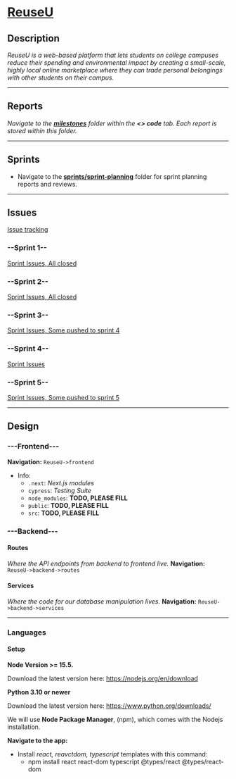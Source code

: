 # [ReuseU](https://reuse-u-ruddy.vercel.app/)
 ## Description
 _ReuseU is a web-based platform that lets students on college campuses reduce their spending and environmental impact by creating a small-scale, highly local online marketplace where they can trade personal belongings with other students on their campus._

---

 ## Reports
 *Navigate to the [**milestones**](https://github.com/dicarlosofia/ReuseU/tree/main/milestones) folder within the **<> code** tab. Each report is stored within this folder.*

---

## Sprints
* Navigate to the [**sprints/sprint-planning**](https://github.com/dicarlosofia/ReuseU/tree/main/sprints/sprint-planning) folder for sprint planning reports and reviews.

---
 
## Issues
 [Issue tracking](https://github.com/dicarlosofia/ReuseU/issues)
 ### --Sprint 1--
 [Sprint Issues, All closed](https://github.com/dicarlosofia/ReuseU/milestone/3?closed=1)
 ### --Sprint 2--
 [Sprint Issues, All closed](https://github.com/dicarlosofia/ReuseU/milestone/4?closed=1)
 ### --Sprint 3--
 [Sprint Issues, Some pushed to sprint 4](https://github.com/dicarlosofia/ReuseU/milestone/5)
 ### --Sprint 4--
 [Sprint Issues](https://github.com/dicarlosofia/ReuseU/milestone/6)
 ### --Sprint 5--
 [Sprint Issues, Some pushed to sprint 5](https://github.com/dicarlosofia/ReuseU/milestone/7)

---
## Design
### ---Frontend---
**Navigation:** `ReuseU->frontend`
* Info:
  * `.next`: *Next.js modules*
  * `cypress`: *Testing Suite*
  * `node_modules`: **TODO, PLEASE FILL**
  * `public`: **TODO, PLEASE FILL**
  * `src`: **TODO, PLEASE FILL**
### ---Backend---
#### Routes
_Where the API endpoints from backend to frontend live._
**Navigation:** `ReuseU->backend->routes`
#### Services
_Where the code for our database manipulation lives._
**Navigation:** `ReuseU->backend->services`

---
### Languages

#### Setup
__Node Version >= 15.5.__

Download the latest version here: https://nodejs.org/en/download

__Python 3.10 or newer__

Download the latest version here: https://www.python.org/downloads/




We will use __Node Package Manager__, (npm), which comes with the Nodejs installation.

__Navigate to the app:__

- Install _react, reavctdom, typescript_ templates with this command:
  - npm install react react-dom typescript @types/react @types/react-dom
